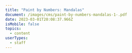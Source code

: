 ```yaml
---
title: "Paint by Numbers: Mandalas"
document: /images/cms/paint-by-numbers-mandalas-1-.pdf
date: 2023-03-01T20:08:37.966Z
isMobile: false
topics:
  - content
userTypes:
  - staff
---
```

